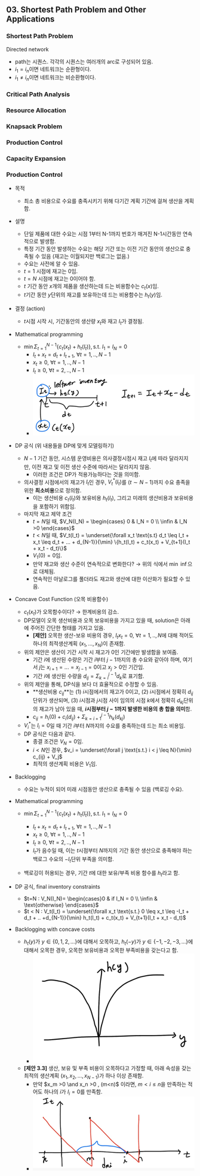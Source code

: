 ## 03. Shortest Path Problem and Other Applications

### Shortest Path Problem

Directed network

- path는 시퀀스. 각각의 시퀀스는 여러개의 arc로 구성되어 있음.
- $i_1 = i_n$이면 네트워크는 순환형이다.
- $i_1 \neq i_n$이면 네트워크는 비순환형이다.

### Critical Path Analysis



### Resource Allocation



### Knapsack Problem



### Production Control



### Capacity Expansion



### Production Control

- 목적
  - 최소 총 비용으로 수요를 충족시키기 위해 다기간 계획 기간에 걸쳐 생산을 계획함.
- 설명
  - 단일 제품에 대한 수요는 시점 1부터 N-1까지 번호가 매겨진 N-1시간동안 연속적으로 발생함.
  - 특정 기간 동안 발생하는 수요는 해당 기간 또는 이전 기간 동안의 생산으로 충족될 수 있음 (재고는 이월되지만 백로그는 없음.)
  - 수요는 사전에 알 수 있음.
  - $t=1$ 시점에 재고는 0임.
  - $t=N$ 시점에 재고는 0이어야 함.
  - $t$ 기간 동안 $x$개의 제품을 생산하는데 드는 비용함수는 $c_t(x)$임.
  - $t$기간 동안 $y$단위의 재고를 보유하는데 드는 비용함수는  $h_t(y)$임.
- 결정 (action)
  - $t$시점 시작 시, 기간동안의  생산량 $x_t$와 재고 $I_t$가 결정됨.
- Mathematical programming 
  - $\min \Sigma^{N-1}_{t=1} \{c_t(x_t) + h_t(I_t)\}, \text{s.t.} \ I_1 = I_N = 0$
    - $I_t + x_t=d_t + I_{t+1}, \ \forall t = 1,..,N-1$
    - $x_t \geq 0, \ \forall t = 1,.. , N-1$
    - $I_t \geq 0, \ \forall t = 2,..,N-1$
    - ![image-20230919233640565](.\img\image-20230919233640565.png)
- DP 공식 (위 내용들을 DP에 맞게 모델링하기)
  - $N-1$ 기간 동안, 시스템 운영비용은 의사결정시점시 재고 $I_t$에 따라 달라지지만, 이전 재고 및 이전 생산 수준에 따라서는 달라지지 않음.
    - 이러한 조건은 DP가 적용가능하다는 것을 의미함.
  - 의사결정 시점에서의 재고가 $I_t$인 경우, $V_t^*(I_t)$를 $(t \sim N-1)$까지 수요 충족을 위한 **최소비용**으로 정의함.
    - 이는 생산비용 $c_t(I_t)$와 보유비용 $h_t(I_t)$, 그리고 미래의 생산비용과 보유비용을 포함하기 위함임.
  - 마지막 재고 제약 조건 
    - $t=N$일 때, $V_N(I_N) = \begin{cases} 0 & I_N = 0 \\ \infin & I_N >0 \end{cases}$
    - $t<N$일 때, $V_t(I_t) = \underset{\forall x_t \text{s.t} d_t \leq I_t + x_t \leq d_t + ... + d_{N-1}}{\min} \{h_t(I_t) + c_t(x_t) + V_{t+1}(I_t + x_t - d_t)\}$
    - $V_1(0) = 0$임.
    - 만약 재고와 생산 수준이 연속적으로 변화한다? $\rightarrow$ 위의 식에서 $\min$ $\inf$으로 대체됨.
    - 연속적인 아날로그를 풀더라도 재고와 생산에 대한 이산화가 필요할 수 있음.
- Concave Cost Function (오목 비용함수)
  - $c_t(x_t)$가 오목함수이다? $\rightarrow$ 한계비용의 감소.
  - DP모델이 오목 생산비용과 오목 보유비용을 가지고 있을 때, solution은 아래에 주어진 간단한 형태를 가지고 있음.
    - **[제안]** 오목한 생산-보유 비용의 경우, $I_t x_t = 0, \ \forall t = 1,..,N$에 대해 적어도 하나의 최적생산계획 $(x_1, ..., x_N)$이 존재함.
  - 위의 제안은 생산이 기간 시작 시 재고가 0인 기간에만 발생함을 보여줌.
    - 기간 $i$에 생산된 수량은 기간 $i$부터 $j-1$까지의 총 수요와 같아야 하며, 여기서 $j$는 $x_{i+1}=...=x_{j-1}=0$이고 $x_j >0$인 기간임.
    - 기간 $i$에 생산된 수량을 $d_{ij} = \Sigma^{j-1}_{k=i}d_k$로 표기함.
  - 위의 제안을 통해, DP식을 보다 더 효율적으로 수정할 수 있음.
    - **생산비용 $c_{ij}$**는 (1) $i$시점에서의 재고가 0이고, (2) $i$시점에서 정확히 $d_{ij}$단위가 생산되며, (3) $i$시점과 $j$시점 사이 임의의 시점 $k$에서 정확히 $d_{kj}$단위의 재고가 남아 있을 때, **$i$시점부터 $j-1$까지 발생한 비용의 총 합을 의미**함.
    - $c_{ij} = h_i(0) + c_i(d_{ij}) + \Sigma^{j-1}_{k=i+1}h_k(d_{kj})$
  - $V^*_i$는 $I_i=0$일 때 기간 $i$부터 $N$까지의 수요를 충족하는데 드는 최소 비용임.
  - DP 공식은 다음과 같다.
    - 종결 조건은 $V_N = 0$임.
    - $i<N$인 경우, $v_i = \underset{\forall j \text{s.t.} i < j \leq N}{\min} c_{ij} + V_j$
    - 최적의 생산계획 비용은 $V_1$임.
- Backlogging
  - 수요는 누적이 되어 미래 시점동안 생산으로 충족될 수 있음 (백로깅 수요).

- Mathematical programming 

  - $\min \Sigma^{N-1}_{t=1} \{c_t(x_t) + h_t(I_t)\}, \text{s.t.} \ I_1 = I_N = 0$
    - $I_t + x_t=d_t + I_{t+1}, \ \forall t = 1,..,N-1$
    - $x_t \geq 0, \ \forall t = 1,.. , N-1$
    - $I_t \geq 0, \ \forall t = 2,..,N-1$
    - $I_t$가 음수일 때, 이는 $t$시점부터 $N$까지의 기간 동안 생산으로 충족해야 하는 백로그 수요의 $-I_t$단위 부족을 의미함.

  - 백로깅이 허용되는 경우, 기간 $t$에 대한 보유/부족 비용 함수를 $h_t$라고 함.

- DP 공식, final inventory constraints

  - $t=N : V_N(I_N)= \begin{cases}0 & if I_N = 0 \\ \infin & \text{otherwise} \end{cases}$
  - $t < N : V_t(I_t) = \underset{\forall x_t \text{s.t.} 0 \leq x_t \leq -I_t + d_t + .. +d_{N-1}}{\min} h_t(I_t) + c_t(x_t) + V_{t+1}(I_t + x_t - d_t)$

- Backlogging with concave costs

  - $h_t(y)$가 $y \in \{0,1,2,...\}$에 대해서 오목하고, $h_t(-y)$가 $y \in \{-1,-2,-3,...\}$에 대해서 오목한 경우, 오목한 보유비용과 오목한 부족비용을 갖는다고 함.
    - ![image-20230919233714028](.\img\image-20230919233714028.png)
  - **[제안 3.3]** 생산, 보유 및 부족 비용이 오목하다고 가정할 때, 아래 속성을 갖는 최적의 생산계획 $(x_1,x_2,..., x_{N-1})$가 하나 이상 존재함.
    - 만약 $x_m >0 \and x_n >0 , (m<n)$ 이라면, $m < i \leq n$을 만족하는 적어도 하나의 $i$가 $I_i=0$를 만족함.
    - ![image-20230919233739731](.\img\image-20230919233739731.png)

